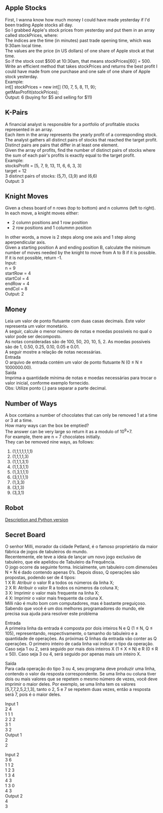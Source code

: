 ## Apple Stocks

First, I wanna know how much money I could have made yesterday if I'd been trading Apple stocks all day.  
So I grabbed Apple's stock prices from yesterday and put them in an array called stockPrices, where:  
The indices are the time (in minutes) past trade opening time, which was 9:30am local time.  
The values are the price (in US dollars) of one share of Apple stock at that time.  
So if the stock cost $500 at 10:30am, that means stockPrices[60] = 500.  
Write an efficient method that takes stockPrices and returns the best profit I could have made from one purchase and one sale of one share of Apple stock yesterday.  
Example:  
int[] stockPrices = new int[] {10, 7, 5, 8, 11, 9};  
getMaxProfit(stockPrices);  
Output: 6 (buying for $5 and selling for $11)  


## K-Pairs

A financial analyst is responsible for a portfolio of profitable stocks represented in an array.  
Each item in the array represents the yearly profit of a corresponding stock.  
The analyst gathers all distinct pairs of stocks that reached the target profit.  
Distinct pairs are pairs that differ in at least one element.  
Given the array of profits, find the number of distinct pairs of stocks where the sum of each pair's profits is exactly equal to the target profit.  
Example:  
stocksProfit = [5, 7, 9, 13, 11, 6, 6, 3, 3]  
target = 12  
3 distinct pairs of stocks: (5,7), (3,9) and (6,6)  
Output: 3  

## Knight Moves

Given a chess board of n rows (top to bottom) and n columns (left to right).  
In each move, a knight moves either:  
- 2 column positions and 1 row position  
- 2 row positions and 1 colummn position  

In other words, a move is 2 steps along one axis and 1 step along aperpendicular axis.  
Given a starting position A and ending position B, calculate the minimum number of moves needed by the knight to move from A to B if it is possible. If it is not possible, return -1.  
Input:  
n = 9  
startRow = 4  
startCol = 4  
endRow = 4  
endCol = 8  
Output: 2  

## Money

Leia um valor de ponto flutuante com duas casas decimais. Este valor representa um valor monetário.  
A seguir, calcule o menor número de notas e moedas possíveis no qual o valor pode ser decomposto.  
As notas consideradas são de 100, 50, 20, 10, 5, 2. As moedas possíveis são de 1, 0.50, 0.25, 0.10, 0.05 e 0.01.  
A seguir mostre a relação de notas necessárias.  
Entrada  
O arquivo de entrada contém um valor de ponto flutuante N (0 ≤ N ≤ 1000000.00).  
Saída  
Imprima a quantidade mínima de notas e moedas necessárias para trocar o valor inicial, conforme exemplo fornecido.  
Obs: Utilize ponto (.) para separar a parte decimal. 

## Number of Ways

A box contains a number of chocolates that can only be removed 1 at a time or 3 at a time.  
How many ways can the box be emptied?  
The answer can be very large so return it as a modulo of 10<sup>9</sup>+7.  
For example, there are n = 7 chocolates initially.  
They can be removed nine ways, as follows:  
1. (1,1,1,1,1,1,1)  
2. (1,1,1,1,3)  
3. (1,1,1,3,1)  
4. (1,1,3,1,1)  
5. (1,3,1,1,1)  
6. (3,1,1,1,1)  
7. (1,3,3)  
8. (3,1,3)  
9. (3,3,1)  

## Robot

[Description and Python version](https://github.com/endisl/ada-challenges/blob/main/robot.py)

## Secret Board

O senhor Milli, morador da cidade Petland, é o famoso proprietário da maior fábrica de jogos de tabuleiros do mundo.  
Recentemente, ele teve a ideia de lançar um novo jogo exclusivo de tabuleiro, que ele apelidou de Tabuleiro da Frequência.  
O jogo ocorre da seguinte forma. Inicialmente, um tabuleiro com dimensões N × N é dado contendo apenas 0’s. Depois disso, Q operações são propostas, podendo ser de 4 tipos:  
1 X R: Atribuir o valor R a todos os números da linha X;  
2 X R: Atribuir o valor R a todos os números da coluna X;  
3 X: Imprimir o valor mais frequente na linha X;  
4 X: Imprimir o valor mais frequente da coluna X.  
Milli não é muito bom com computadores, mas é bastante preguiçoso. Sabendo que você é um dos melhores programadores do mundo, ele precisa sua ajuda para resolver este problema

Entrada  
A primeira linha da entrada é composta por dois inteiros N e Q (1 ≤ N, Q ≤ 105), representando, respectivamente, o tamanho do tabuleiro e a quantidade de operações. As próximas Q linhas da entrada vão conter as Q operações. O primeiro inteiro de cada linha vai indicar o tipo da operação. Caso seja 1 ou 2, será seguido por mais dois inteiros X (1 ≤ X ≤ N) e R (0 ≤ R ≤ 50). Caso seja 3 ou 4, será seguido por apenas mais um inteiro X.

Saída  
Para cada operação do tipo 3 ou 4, seu programa deve produzir uma linha, contendo o valor da resposta correspondente. Se uma linha ou coluna tiver dois ou mais valores que se repetem o mesmo número de vezes, você deve imprimir o maior deles. Por exemplo, se uma linha tem os valores [5,7,7,2,5,2,1,3], tanto o 2, 5 e 7 se repetem duas vezes, então a resposta será 7, pois é o maior deles.  

Input 1  
2 4   
1 1 1  
2 2 2  
3 1  
3 2  
Output 1  
2  
2  

Input 2  
3 6  
1 1 2  
1 2 3  
1 3 4  
4 3  
1 3 0  
4 3  
Output 2  
4  
3  





